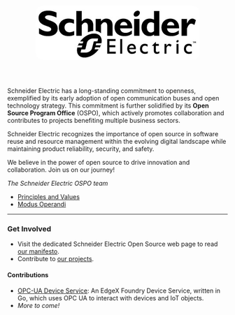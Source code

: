 <div style="display:flex; align-items:center; justify-content:center; padding:3rem 0;">
<img src="bw_se_logo.jpg" style="border-radius:1rem" />
</div>

Schneider Electric has a long-standing commitment to openness, exemplified by its early adoption of open communication buses and open technology strategy. This commitment is further solidified by its **Open Source Program Office** (OSPO), which actively promotes collaboration and contributes to projects benefiting multiple business sectors. 

Schneider Electric recognizes the importance of open source in software reuse and resource management within the evolving digital landscape while maintaining product reliability, security, and safety.

We believe in the power of open source to drive innovation and collaboration. Join us on our journey!

_The Schneider Electric OSPO team_

- [Principles and Values](PRINCIPLES.md)
- [Modus Operandi](OPERATIONS.md)

<hr>

### Get Involved

- Visit the dedicated Schneider Electric Open Source web page to read [our manifesto](https://www.se.com/ww/en/about-us/open-source/manifesto.jsp).
- Contribute to [our projects](https://github.com/orgs/schneider-electric/repositories).

#### Contributions

- [OPC-UA Device Service](https://github.com/SE-I-T-Digital/device-opcua-go): An EdgeX Foundry Device Service, written in Go, which uses OPC UA to interact with devices and IoT objects.
- _More to come!_

